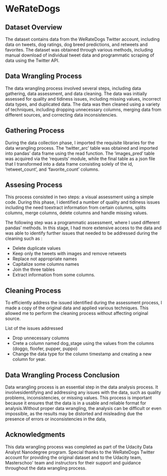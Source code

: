 # WeRateDogs

## Dataset Overview

The dataset contains data from the WeRateDogs Twitter account, including data on tweets, dog ratings, dog breed predictions, and retweets and favorites. The dataset was obtained through various methods, including manual download of individual tweet data and programmatic scraping of data using the Twitter API.

## Data Wrangling Process

The data wrangling process involved several steps, including data gathering, data assessment, and data cleaning. The data was initially assessed for quality and tidiness issues, including missing values, incorrect data types, and duplicated data. The data was then cleaned using a variety of techniques, including dropping unnecessary columns, merging data from different sources, and correcting data inconsistencies.

## Gathering Process

During the data collection phase, I imported the requisite libraries for the data wrangling process. The ‘twitter_arc’ table was obtained and imported into pandas’ data frame using the read function. The ‘images_pred’ table was acquired via the ‘requests’ module, while the final table as a json file that I transformed into a data frame consisting solely of the id, ‘retweet_count’, and ‘favorite_count’ columns.

## Assesing Process

This process consisted in two steps: a visual assessment using a simple code. During this phase, I identified a number of quality and tidiness issues including the need toextract information from certain columns, splits columns, merge columns, delete
columns and handle missing values.

The following step was a programmatic assessment, where I used different pandas’ methods. In this stage, I had more extensive access to the data and was able to identify 
further issues that needed to be addressed during the cleaning such as :
- Delete duplicate values
- Keep only the tweets with images and remove retweets
- Replace not appropriate names
- Capitalize some columns names
- Join the three tables
- Extract information from some columns.

## Cleaning Process

To efficiently address the issued identified during the assessment process, I made a copy of the original data and applied various techniques. This allowed me to perform the cleaning process without affecting original source.

List of the issues addressed

- Drop unnecessary columns
- Crete a column named dog_stage using the values from the columns (doggo, floofer, pupper, puppo)
- Change the data type for the column timestamp and creating a new column for year.

## Data Wrangling Process Conclusion

Data wrangling process is an essential step in the data analysis process. It involvesidentifying and addressing any issues with the data, such as quality problems, 
inconsistencies, or missing values. This process is important because it ensures that the data is in a usable and reliable format for analysis.Without proper data wrangling, the analysis can be difficult or even impossible, as the results may be distorted and misleading due the presence of errors or inconsistencies in the data,

## Acknowledgments

This data wrangling process was completed as part of the Udacity Data Analyst Nanodegree program. Special thanks to the WeRateDogs Twitter account for providing the original dataset and to the Udacity team, Masterschoo' team and instructors for their support and guidance throughout the data wrangling process.
